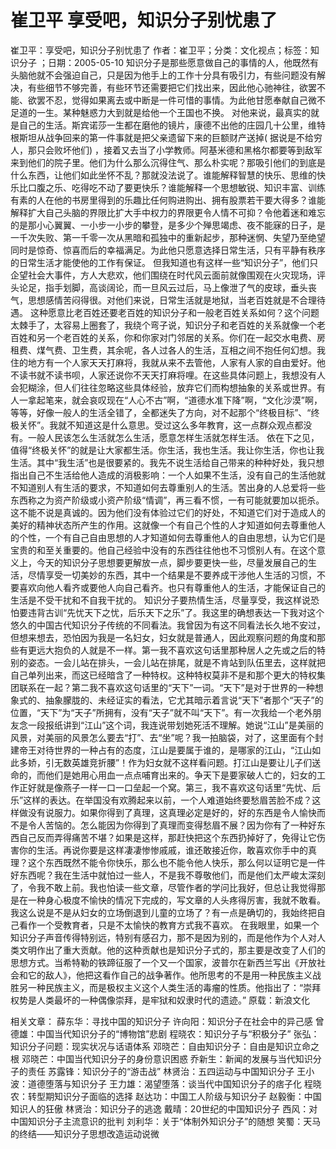# 崔卫平  享受吧，知识分子别忧患了

崔卫平：享受吧，知识分子别忧患了
作者：崔卫平；分类：文化视点；标签：知识分子 ；日期：2005-05-10
知识分子是那些愿意做自己的事情的人，他既然有头脑他就不会强迫自己，只是因为他手上的工作十分具有吸引力，有些问题没有解决，有些细节不够完善，有些环节还需要把它们找出来，因此他心驰神往，欲罢不能、欲罢不忍，觉得如果离去或中断是一件可惜的事情。为此他甘愿奉献自己微不足道的一生。某种魅惑力大到就是给他一个王国也不换。
对他来说，最真实的就是自己的生活。斯宾诺莎一生都在磨他的镜片，康德不出他的庄园几十公里，维特根斯坦从战争回来的第一件事就是把父亲遗留下来的巨额财产送掉( 据说是不给穷人，那只会败坏他们) ，接着又去当了小学教师。阿基米德和黑格尔都要等到敌军来到他们的院子里。他们为什么那么沉得住气、那么朴实呢？那吸引他们的到底是什么东西，让他们如此坐怀不乱？那就没法说了。谁能解释智慧的快乐、思维的快乐比口腹之乐、吃得吃不动了要更快乐？谁能解释一个思想敏锐、知识丰富、训练有素的人在他的书房里得到的乐趣比任何购进购出、拥有股票若干要大得多？谁能解释扩大自己头脑的界限比扩大手中权力的界限更令人情不可抑？令他着迷和难忘的是那小心翼翼、一小步一小步的攀登，是多少个殚思竭虑、夜不能寐的日子，是一千次失败、第一千零一次从黑暗和孤独中的重新起步，那种迷惘、失望乃至绝望同时是惊奇、惊喜而后的幸福满足。为此他只愿意选择日常生活，只有平静有秩序的日常生活才能使他的工作有保证。
但我知道也有这样一些“知识分子”，他们只企望社会大事件，方人大悲欢，他们围绕在时代风云面前就像围观在火灾现场，评头论足，指手划脚，高谈阔论，而一旦风云过后，马上像泄了气的皮球，垂头丧气，思想感情苦闷得很。对他们来说，日常生活就是地狱，当老百姓就是不合理待遇。
这种愿意比老百姓还要老百姓的知识分子和一般老百姓关系如何？这个问题太棘手了，太容易上圈套了，我绕个弯子说，知识分子和老百姓的关系就像一个老百姓和另一个老百姓的关系，你和你家对门邻居的关系。你们在一起交水电费、房租费、煤气费、卫生费，其余呢，各人过各人的生活，互相之间不抱任何幻想。我住的地方有一个人家天天打麻将，我就从来不去管他，人家有人家的自由爱好。他不读书就不读书呗，人家还说你不天天打麻将哩。在这些具体问题上，我想没有人会犯糊涂，但人们往往忽略这些具体经验，放弃它们而构想抽象的关系或世界。有人一拿起笔来，就会哀叹现在“人心不古”啊，“道德水准下降”啊，“文化沙漠”啊，等等，好像一般人的生活全错了，全都迷失了方向，对不起那个“终极目标”、“终极关怀”。我就不知道这是什么意思。受过这么多年教育，这一点群众观点都没有。一般人民该怎么生活就怎么生活，愿意怎样生活就怎样生活。
依在下之见，值得“终极关怀”的就是让大家都生活。你生活，我也生活。我让你生活，你也让我生活。其中“我生活”也是很要紧的。我先不说生活给自己带来的种种好处，我只想指出自己不生活给他人造成的消极影响：一个人如果不生活，没有自己的生活他就不知道别人有生活的要求，不知道如何去尊重别人的生活。苦出身的人总爱将一些东西称之为资产阶级或小资产阶级“情调”，再三看不惯，一有可能就要加以扼杀。这不能不说是真诚的。因为他们没有体验过它们的好处，不知道它们对于造成人的美好的精神状态所产生的作用。这就像一个有自己个性的人才知道如何去尊重他人的个性，一个有自己自由思想的人才知道如何去尊重他人的自由思想，认为它们是宝贵的和至关重要的。他自己经验中没有的东西往往他也不习惯别人有。在这个意义上，今天的知识分子思想要更解放一点，脚步要更快一些，尽量发展自己的生活，尽情享受一切美妙的东西，其中一个结果是不要养成干涉他人生活的习惯，不要喜欢向他人看齐或要他人向自己看齐。也只有尊重他人的生活，才能保证自己的生活是不受干扰和不自我干扰的。
知识分子要热情生活，尽量享受，我这样说恐怕要违背古训“先忧天下之忧，后乐天下之乐”了。我这里的确想表达一下我对这个悠久的中国古代知识分子传统的不同看法。我曾因为有这不同看法长久地不安过，但想来想去，恐怕因为我是一名妇女，妇女就是普通人，因此观察问题的角度和那些有更远大抱负的人就是不一样。第一我不喜欢这句话里那种居人之先或之后的特别的姿态。一会儿站在排头，一会儿站在排尾，就是不肯站到队伍里去，这样就把自己单列出来，而这已经暗含了一种特权。这种特权莫非不是和那个更大的特权集团联系在一起？第二我不喜欢这句话里的“天下”一词。“天下”是对于世界的一种想象式的、抽象朦胧的、未经证实的看法，它尤其暗示着言说“天下”者那个“天子”的位置，“天下”为“天子”所拥有，没有“天子”就不叫“天下”。有一次我给一个老外朋友念一段报纸讲到“江山”这个词，我连说带划她死活不理解。她说“江山”是美丽的风景，对美丽的风景怎么要去“打”、去“坐”呢？我一拍脑袋，对了，这里面有个封建帝王对待世界的一种占有的态度，江山是要属于谁的，是哪家的江山，“江山如此多娇，引无数英雄竞折腰”！作为妇女就不这样看问题。打江山是要让儿子们送命的，而他们是她用心用血一点点哺育出来的。争天下是要家破人亡的，妇女的工作正好就是像燕子一样一口一口垒起一个窝。第三，我不喜欢这句话里“先忧、后乐”这样的表达。在举国没有欢腾起来以前，一个人难道始终要愁眉苦脸不成？这样做没有说服力。如果你得到了真理，这真理必定是好的，好的东西是令人愉快而不是令人苦恼的。怎么能因为你得到了真理而变得愁眉不展？因为你有了一种好东西自己反而弄得痛苦不堪？如果是这样，那赶快把这个东西扔掉好了，免得让它伤害你的生活。再说你要是这样凄凄惨惨戚戚，谁还敢接近你，敢喜欢你手中的真理？这个东西既然不能令你快乐，那么也不能令他人快乐，那么何以证明它是一件好东西呢？我在生活中就怕过一些人，不是我不尊敬他们，而是他们太严峻太深刻了，令我不敢上前。我也怕读一些文章，尽管作者的学问比我好，但总让我觉得那是在一种身心极度不愉快的情况下完成的，写文章的人头疼得厉害，我就不敢看。我这么说是不是从妇女的立场倒退到儿童的立场了？有一点是确切的，我始终把自己看作一个受教育者，只是不太愉快的教育方式我不喜欢。
在我眼里，如果一个知识分子声音传得特别远，特别有感召力，那不是因为别的，而是他作为个人对人类文明作出了重大贡献。他的这种贡献也是知识分子式的，那主要是改变了人们的思想方式。当希特勒的铁蹄征服了一个又一个国家，波普尔在新西兰写出《开放社会和它的敌人》，他把这看作自己的战争著作。他所思考的不是用一种民族主义战胜另一种民族主义，而是极权主义这个人类生活的毒瘤的性质。他指出了：“崇拜权势是人类最坏的一种偶像崇拜，是牢狱和奴隶时代的遗迹。”
原载：新浪文化

相关文章：
薛东华：寻找中国的知识分子
许向阳：知识分子在社会中的异己感
曾德雄：中国当代知识分子的“博物馆”悲剧
程晓农：知识分子与“积极分子”
张弘：知识分子问题：现实状况与话语体系
邓晓芒：自由知识分子：自由是知识立命之根
邓晓芒：中国当代知识分子的身份意识困惑
乔新生：新闻的发展与当代知识分子的责任
苏露锋：知识分子的“游击战”
林贤治：五四运动与中国知识分子
王小波：道德堕落与知识分子
王力雄：渴望堕落：谈当代中国知识分子的痞子化
程晓农：转型期知识分子面临的选择
赵达功：中国工人阶级与知识分子
赵毅衡：中国知识人的狂傲
林贤治：知识分子的逃逸
戴晴：20世纪的中国知识分子
西风：对中国知识分子主流意识的批判
刘利华：关于“体制外知识分子”的随想
笑蜀：天马的终结——知识分子思想改造运动说微